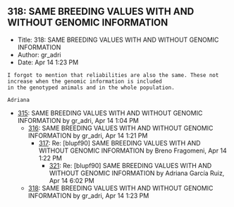 ## 318: SAME BREEDING VALUES WITH AND WITHOUT GENOMIC INFORMATION

- Title: 318: SAME BREEDING VALUES WITH AND WITHOUT GENOMIC INFORMATION
- Author: gr_adri
- Date: Apr 14 1:23 PM

```
I forgot to mention that reliabilities are also the same. These not increase when the genomic information is included
in the genotyped animals and in the whole population.

Adriana
```

- [315](0315.md): SAME BREEDING VALUES WITH AND WITHOUT GENOMIC INFORMATION by gr_adri, Apr 14 1:04 PM
    - [316](0316.md): SAME BREEDING VALUES WITH AND WITHOUT GENOMIC INFORMATION by gr_adri, Apr 14 1:21 PM
        - [317](0317.md): Re: [blupf90] SAME BREEDING VALUES WITH AND WITHOUT GENOMIC INFORMATION by Breno Fragomeni, Apr 14 1:22 PM
            - [321](0321.md): Re: [blupf90] SAME BREEDING VALUES WITH AND WITHOUT GENOMIC INFORMATION by Adriana García Ruiz, Apr 14 6:02 PM
    - [318](0318.md): SAME BREEDING VALUES WITH AND WITHOUT GENOMIC INFORMATION by gr_adri, Apr 14 1:23 PM
